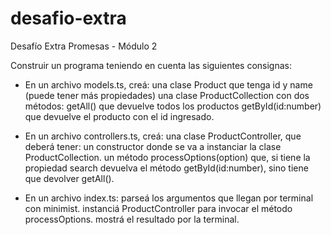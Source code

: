 # desafio-extra
Desafío Extra Promesas - Módulo 2

Construir un programa teniendo en cuenta las siguientes consignas:

* En un archivo models.ts, creá:
  una clase Product que tenga id y name (puede tener más propiedades)
  una clase ProductCollection con dos métodos:
    getAll() que devuelve todos los productos
    getById(id:number) que devuelve el producto con el id ingresado.
    
* En un archivo controllers.ts, creá:
  una clase ProductController, que deberá tener:
    un constructor donde se va a instanciar la clase ProductCollection.
    un método processOptions(option) que, si tiene la propiedad search devuelva el método getById(id:number), sino tiene que devolver getAll().
    
* En un archivo index.ts:
  parseá los argumentos que llegan por terminal con minimist.
  instanciá ProductController para invocar el método processOptions.
  mostrá el resultado por la terminal.

